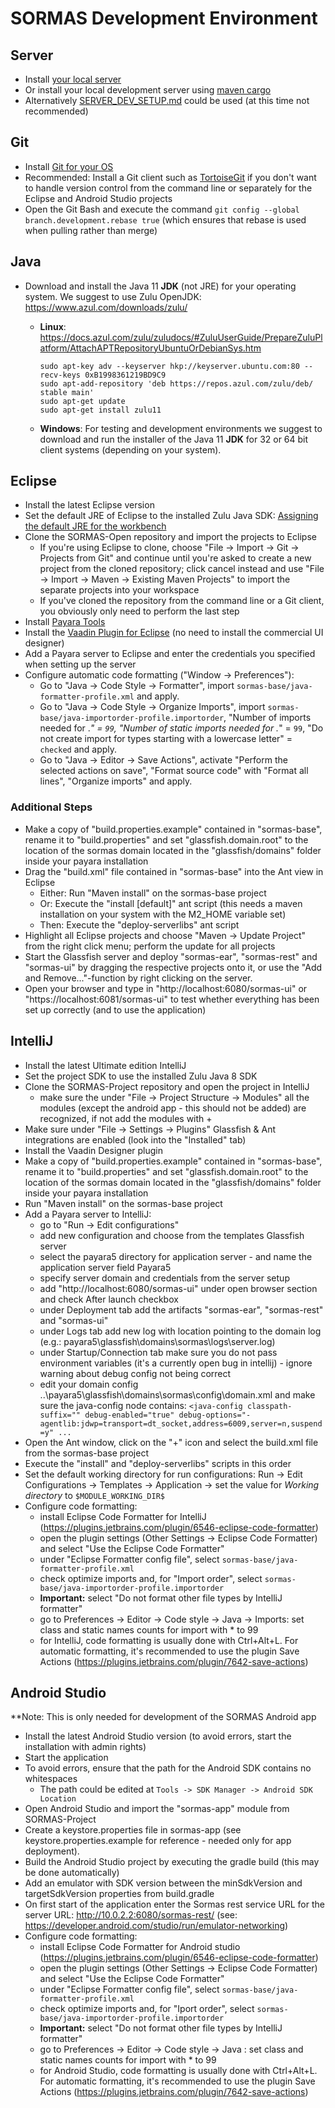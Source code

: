
# SORMAS Development Environment

## Server
- Install [your local server](SERVER_SETUP.md)
- Or install your local development server using [maven cargo](sormas-cargoserver/README.md)
- Alternatively [SERVER_DEV_SETUP.md](SERVER_DEV_SETUP.md) could be used (at this time not recommended)

## Git
- Install [Git for your OS](https://git-scm.com/downloads)
- Recommended: Install a Git client such as [TortoiseGit](https://tortoisegit.org/) if you don't want to handle version control from the command line or separately for the Eclipse and Android Studio projects
- Open the Git Bash and execute the command <code>git config --global branch.development.rebase true</code> (which ensures that rebase is used when pulling rather than merge)

## Java
- Download and install the Java 11 **JDK** (not JRE) for your operating system. We suggest to use Zulu OpenJDK: https://www.azul.com/downloads/zulu/
  * **Linux**: https://docs.azul.com/zulu/zuludocs/#ZuluUserGuide/PrepareZuluPlatform/AttachAPTRepositoryUbuntuOrDebianSys.htm
        
		sudo apt-key adv --keyserver hkp://keyserver.ubuntu.com:80 --recv-keys 0xB1998361219BD9C9
		sudo apt-add-repository 'deb https://repos.azul.com/zulu/deb/ stable main'
		sudo apt-get update
		sudo apt-get install zulu11
  - **Windows**: For testing and development environments we suggest to download and run the installer of the Java 11 **JDK** for 32 or 64 bit client systems (depending on your system).

## Eclipse
- Install the latest Eclipse version
- Set the default JRE of Eclipse to the installed Zulu Java SDK: [Assigning the default JRE for the workbench ](https://help.eclipse.org/kepler/index.jsp?topic=%2Forg.eclipse.jdt.doc.user%2Ftasks%2Ftask-assign_default_jre.htm)
- Clone the SORMAS-Open repository and import the projects to Eclipse
	- If you're using Eclipse to clone, choose "File -> Import -> Git -> Projects from Git" and continue until you're asked to create a new project from the cloned repository; click cancel instead and use "File -> Import -> Maven -> Existing Maven Projects" to import the separate projects into your workspace
	- If you've cloned the repository from the command line or a Git client, you obviously only need to perform the last step
- Install [Payara Tools](https://marketplace.eclipse.org/content/payara-tools)
- Install the [Vaadin Plugin for Eclipse](https://marketplace.eclipse.org/content/vaadin-plugin-eclipse) (no need to install the commercial UI designer)
- Add a Payara server to Eclipse and enter the credentials you specified when setting up the server
- Configure automatic code formatting ("Window -> Preferences"):
    - Go to "Java -> Code Style -> Formatter", import ``sormas-base/java-formatter-profile.xml`` and apply.
    - Go to "Java -> Code Style -> Organize Imports", import ``sormas-base/java-importorder-profile.importorder``, "Number of imports needed for .*" = ``99``, "Number of static imports needed for .*" = ``99``, "Do not create import for types starting with a lowercase letter" = ``checked`` and apply.
    - Go to "Java -> Editor -> Save Actions", activate "Perform the selected actions on save", "Format source code" with "Format all lines", "Organize imports" and apply.

### Additional Steps
- Make a copy of "build.properties.example" contained in "sormas-base", rename it to "build.properties" and set "glassfish.domain.root" to the location of the sormas domain located in the "glassfish/domains" folder inside your payara installation
- Drag the "build.xml" file contained in "sormas-base" into the Ant view in Eclipse
  - Either: Run "Maven install" on the sormas-base project
  - Or: Execute the "install [default]" ant script (this needs a maven installation on your system with the M2_HOME variable set)
  - Then: Execute the "deploy-serverlibs" ant script
- Highlight all Eclipse projects and choose "Maven -> Update Project" from the right click menu; perform the update for all projects
- Start the Glassfish server and deploy "sormas-ear", "sormas-rest" and "sormas-ui" by dragging the respective projects onto it, or use the "Add and Remove..."-function by right clicking on the server.
- Open your browser and type in "http://localhost:6080/sormas-ui" or "https://localhost:6081/sormas-ui" to test whether everything has been set up correctly (and to use the application)

## IntelliJ
- Install the latest Ultimate edition IntelliJ
- Set the project SDK to use the installed Zulu Java 8 SDK
- Clone the SORMAS-Project repository and open the project in IntelliJ
	- make sure the under "File -> Project Structure -> Modules" all the modules (except the android app - this should not be added) are recognized, if not add the modules with +
- Make sure under "File -> Settings -> Plugins" Glassfish & Ant integrations are enabled (look into the "Installed" tab)
- Install the Vaadin Designer plugin
- Make a copy of "build.properties.example" contained in "sormas-base", rename it to "build.properties" and set "glassfish.domain.root" to the location of the sormas domain located in the "glassfish/domains" folder inside your payara installation
- Run "Maven install" on the sormas-base project
- Add a Payara server to IntelliJ:
	- go to "Run -> Edit configurations"
	- add new configuration and choose from the templates Glassfish server
	- select the payara5 directory for application server - and name the application server field Payara5
	- specify server domain and credentials from the server setup
	- add "http://localhost:6080/sormas-ui" under open browser section and check After launch checkbox
	- under Deployment tab add the artifacts "sormas-ear", "sormas-rest" and "sormas-ui"
	- under Logs tab add new log with location pointing to the domain log (e.g.: payara5\glassfish\domains\sormas\logs\server.log)
	- under Startup/Connection tab make sure you do not pass environment variables (it's a currently open bug in intellij) - ignore warning about debug config not being correct
	- edit your domain config ..\payara5\glassfish\domains\sormas\config\domain.xml and make sure the java-config node contains:
	 ``<java-config classpath-suffix="" debug-enabled="true" debug-options="-agentlib:jdwp=transport=dt_socket,address=6009,server=n,suspend=y" ...``
- Open the Ant window, click on the "+" icon and select the build.xml file from the sormas-base project
- Execute the "install" and "deploy-serverlibs" scripts in this order
- Set the default working directory for run configurations: Run -> Edit Configurations -> Templates -> Application -> set the value for *Working directory* to ``$MODULE_WORKING_DIR$``
- Configure code formatting:
	- install Eclipse Code Formatter for IntelliJ (https://plugins.jetbrains.com/plugin/6546-eclipse-code-formatter)
	- open the plugin settings (Other Settings -> Eclipse Code Formatter) and select "Use the Eclipse Code Formatter"
	- under "Eclipse Formatter config file", select ``sormas-base/java-formatter-profile.xml``
	- check optimize imports and, for "Import order", select ``sormas-base/java-importorder-profile.importorder``
	- **Important:** select "Do not format other file types by IntelliJ formatter"
	- go to Preferences -> Editor -> Code style -> Java -> Imports: set class and static names counts for import with * to 99
	- for IntelliJ, code formatting is usually done with Ctrl+Alt+L. For automatic formatting, it's recommended to use the plugin Save Actions (https://plugins.jetbrains.com/plugin/7642-save-actions)

## Android Studio
**Note: This is only needed for development of the SORMAS Android app
* Install the latest Android Studio version (to avoid errors, start the installation with admin rights)
* Start the application
* To avoid errors, ensure that the path for the Android SDK contains no whitespaces
	* The path could be edited at ``Tools -> SDK Manager -> Android SDK Location``
* Open Android Studio and import the "sormas-app" module from SORMAS-Project
* Create a keystore.properties file in sormas-app (see keystore.properties.example for reference - needed only for app deployment).
* Build the Android Studio project by executing the gradle build (this may be done automatically)
* Add an emulator with SDK version between the minSdkVersion and targetSdkVersion properties from build.gradle
* On first start of the application enter the Sormas rest service URL for the server URL: http://10.0.2.2:6080/sormas-rest/ (see: https://developer.android.com/studio/run/emulator-networking)
* Configure code formatting:
	- install Eclipse Code Formatter for Android studio (https://plugins.jetbrains.com/plugin/6546-eclipse-code-formatter)
	- open the plugin settings (Other Settings -> Eclipse Code Formatter) and select "Use the Eclipse Code Formatter"
	- under "Eclipse Formatter config file", select ``sormas-base/java-formatter-profile.xml``
	- check optimize imports and, for "Iport order", select ``sormas-base/java-importorder-profile.importorder``
	- **Important:** select "Do not format other file types by IntelliJ formatter"
	- go to Preferences -> Editor -> Code style -> Java : set class and static names counts for import with * to 99
	- for Android Studio, code formatting is usually done with Ctrl+Alt+L. For automatic formatting, it's recommended to use the plugin Save Actions (https://plugins.jetbrains.com/plugin/7642-save-actions)
